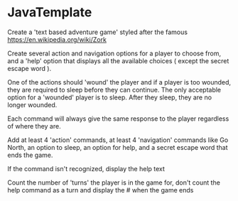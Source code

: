 # JavaTemplate


Create a 'text based adventure game' styled after the famous https://en.wikipedia.org/wiki/Zork

Create several action and navigation options for a player to choose from, and a 'help' option that displays all the available choices ( except the secret escape word ).

One of the actions should 'wound' the player and if a player is too wounded, they are required to sleep before they can continue.  The only acceptable option for a 'wounded' player is to sleep.  After they sleep, they are no longer wounded.

Each command will always give the same response to the player regardless of where they are.

Add at least 4 'action' commands, at least 4 'navigation' commands like Go North, an option to sleep, an option for help, and a secret escape word that ends the game.

If the command isn't recognized, display the help text

Count the number of 'turns' the player is in the game for, don't count the help command as a turn and display the # when the game ends
